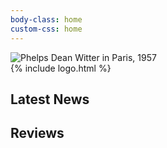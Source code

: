 ```yaml
---
body-class: home
custom-css: home
---
```


<div id="hero">
	<div id="main-pic">
		<img src="{{ '/assets/site/piano.jpg' | relative_url }}" alt="Phelps Dean Witter in Paris, 1957" />
	</div>
{% include logo.html %}
</div>

## Latest News


## Reviews

